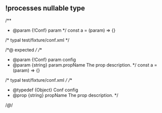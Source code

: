 ## !processes nullable type
/**
 * @param {!Conf} param
 */
const a = (param) => {}

/* typal test/fixture/conf.xml */


/*@ expected */
/**
 * @param {!Conf} param config
 * @param {string} param.propName The prop description.
 */
const a = (param) => {}

/* typal test/fixture/conf.xml */
/**
 * @typedef {Object} Conf config
 * @prop {string} propName The prop description.
 */

/*@*/